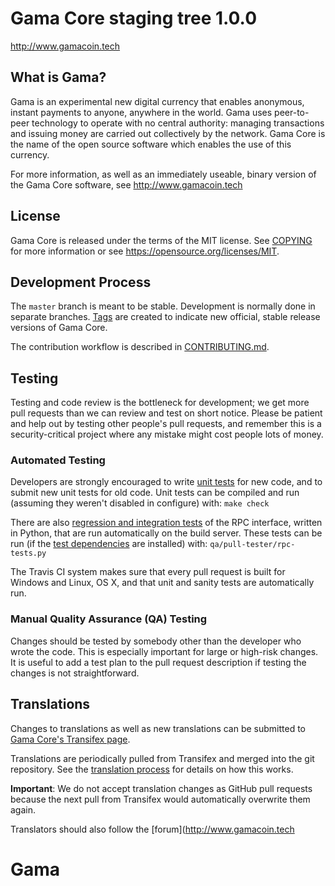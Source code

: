 Gama Core staging tree 1.0.0
===============================

http://www.gamacoin.tech


What is Gama?
----------------

Gama is an experimental new digital currency that enables anonymous, instant
payments to anyone, anywhere in the world. Gama uses peer-to-peer technology
to operate with no central authority: managing transactions and issuing money
are carried out collectively by the network. Gama Core is the name of the open
source software which enables the use of this currency.

For more information, as well as an immediately useable, binary version of
the Gama Core software, see http://www.gamacoin.tech


License
-------

Gama Core is released under the terms of the MIT license. See [COPYING](COPYING) for more
information or see https://opensource.org/licenses/MIT.

Development Process
-------------------

The `master` branch is meant to be stable. Development is normally done in separate branches.
[Tags](https://github.com/gamacrypto/gama/tags) are created to indicate new official,
stable release versions of Gama Core.

The contribution workflow is described in [CONTRIBUTING.md](CONTRIBUTING.md).

Testing
-------

Testing and code review is the bottleneck for development; we get more pull
requests than we can review and test on short notice. Please be patient and help out by testing
other people's pull requests, and remember this is a security-critical project where any mistake might cost people
lots of money.

### Automated Testing

Developers are strongly encouraged to write [unit tests](/doc/unit-tests.md) for new code, and to
submit new unit tests for old code. Unit tests can be compiled and run
(assuming they weren't disabled in configure) with: `make check`

There are also [regression and integration tests](/qa) of the RPC interface, written
in Python, that are run automatically on the build server.
These tests can be run (if the [test dependencies](/qa) are installed) with: `qa/pull-tester/rpc-tests.py`

The Travis CI system makes sure that every pull request is built for Windows
and Linux, OS X, and that unit and sanity tests are automatically run.

### Manual Quality Assurance (QA) Testing

Changes should be tested by somebody other than the developer who wrote the
code. This is especially important for large or high-risk changes. It is useful
to add a test plan to the pull request description if testing the changes is
not straightforward.

Translations
------------

Changes to translations as well as new translations can be submitted to
[Gama Core's Transifex page](https://www.transifex.com/projects/p/gama/).

Translations are periodically pulled from Transifex and merged into the git repository. See the
[translation process](doc/translation_process.md) for details on how this works.

**Important**: We do not accept translation changes as GitHub pull requests because the next
pull from Transifex would automatically overwrite them again.

Translators should also follow the [forum](http://www.gamacoin.tech
# Gama
